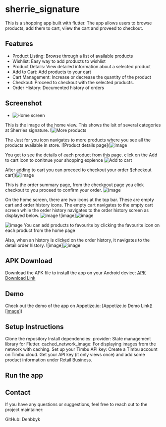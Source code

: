 # sherrie_signature

This is a shopping app built with flutter. The app allows users to browse products, add them to cart, viiew the cart and proveed to checkout.

## Features
- Product Listing: Browse through a list of available products
- Wishlist: Easy way to add products to wishlist
- Product Details: View detailed information about a selected product
- Add to Cart: Add products to your cart
- Cart Management: Increase or decrease the quantity of the product
- Checkout: Proceed to checkout with the selected products.
- Order History: Documented history of orders

## Screenshot
- ![Home screen](https://github.com/user-attachments/assets/d1b48cfa-0e80-4d44-aacf-ccb2f06aeccb)


  
This is the image of the home view. This shows the lsit of several categories at Sherries signature.
!![More products](https://github.com/user-attachments/assets/e44362b3-2ae0-47ae-a32c-063c30d28b14)



The Just for you icon navigates to more products where you see all the products available in store.
![Product details page](![image](https://github.com/user-attachments/assets/5aa30d14-f2f6-43b5-ada5-19d62bd5f3f7)




You get to see the details of each product from this page. click on the Add to cart icon to conitnue your shopping expience
![Add to cart](https://github.com/user-attachments/assets/ef33a450-eba7-445d-9f42-0ecda22edbb3)


After adding to cart you can proceed to checkout your order
![checkout cart](![image](https://github.com/user-attachments/assets/246763ec-ba19-4879-b853-2df7bcae4b08)



This is the order summary page, from the checkpout page you click checkout to you proceed to confirm your order.
![image](https://github.com/user-attachments/assets/663275cf-41ef-4697-a4aa-7efc280cde0e)



On the home screen, there are two icons at the top bar. These are empty cart and order history icons. The empty cart navigates to the empty cart screen while the order history navigates to the order history screen as displayed below.
![image](https://github.com/user-attachments/assets/8d7ba900-f860-4c84-ad0c-d4e73d55a3a6)
![image]![image](https://github.com/user-attachments/assets/86d64877-54c9-42a2-a7b4-113326a6b1a2)





![image](https://github.com/user-attachments/assets/e156ef70-a1fb-4970-933d-732ef7242ab9)
You can add products to favourite by clicking the favourite icon on each product from the home page




Also, when an history is clicked on the order history, it navigates to the detail order history.
![image]![image](https://github.com/user-attachments/assets/6bc2362e-2033-48c2-a13e-77e8441e40d8)





## APK Download
Download the APK file to install the app on your Android device: [APK Download Link](https://drive.google.com/drive/folders/1kgm3djYNkccy0z3jnizktn-kSp9JCj21?usp=sharing)

## Demo
Check out the demo of the app on Appetize.io: [Appetize.io Demo Link([![image]]([https://appetize.io/app/b_qrh7gq4o6355jw4lmpl6urqzta](https://appetize.io/apps/android/com.example.dok_store)))

## Setup Instructions
  Clone the repository
  Install dependencies:
provider: State management library for Flutter.
cached_network_image: For displaying images from the network with caching.
  Set up your Timbu API key:
Create a Timbu account on Timbu.cloud.
Get your API key (it only views once) and add some product information under Retail Business.
## Run the app


## Contact
If you have any questions or suggestions, feel free to reach out to the project maintainer:

GitHub: Dehbbyk
